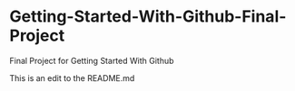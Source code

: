 # Getting-Started-With-Github-Final-Project
Final Project for Getting Started With Github

This is an edit to the README.md
